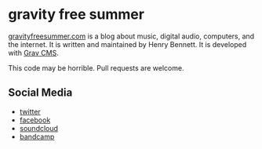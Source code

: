 # gravity free summer

[gravityfreesummer.com](http://www.gravityfreesummer.com) is a blog about music, digital audio, computers, and the internet. It is written and maintained by Henry Bennett. It is developed with [Grav CMS](https://getgrav.org/).

This code may be horrible. Pull requests are welcome.

## Social Media

* [twitter](https://twitter.com/infinitybeach)
* [facebook](https://www.facebook.com/gravityfreesummer)
* [soundcloud](https://soundcloud.com/gravityfreesummer)
* [bandcamp](https://gravityfreesummer.bandcamp.com/)
